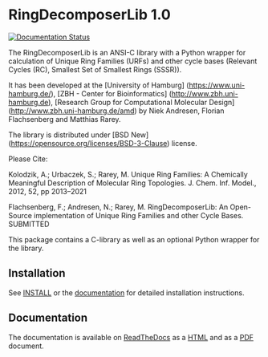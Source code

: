 # RingDecomposerLib 1.0

[![Documentation Status](https://readthedocs.org/projects/ringdecomposerlib/badge/?version=latest)](http://ringdecomposerlib.readthedocs.io/en/latest/?badge=latest)

The RingDecomposerLib is an ANSI-C library with a Python wrapper for
calculation of Unique Ring Families (URFs) and other cycle bases
(Relevant Cycles (RC), Smallest Set of Smallest Rings (SSSR)).

It has been developed at the
[University of Hamburg] (https://www.uni-hamburg.de/),
[ZBH - Center for Bioinformatics] (http://www.zbh.uni-hamburg.de),
[Research Group for Computational Molecular Design] (http://www.zbh.uni-hamburg.de/amd)
by Niek Andresen, Florian Flachsenberg and Matthias Rarey.

The library is distributed under [BSD New] (https://opensource.org/licenses/BSD-3-Clause) license.

Please Cite:

Kolodzik, A.; Urbaczek, S.; Rarey, M.
Unique Ring Families: A Chemically Meaningful Description of Molecular Ring Topologies.
J. Chem. Inf. Model., 2012, 52, pp 2013–2021

Flachsenberg, F.; Andresen, N.; Rarey, M.
RingDecomposerLib: An Open-Source implementation of Unique Ring Families and other Cycle Bases.
SUBMITTED

This package contains a C-library as well as an optional Python wrapper for the library.

## Installation

See [INSTALL](INSTALL) or the [documentation](http://ringdecomposerlib.readthedocs.io/en/latest/install.html) for detailed installation instructions.

## Documentation

The documentation is available on [ReadTheDocs](https://readthedocs.org/) as a [HTML](http://ringdecomposerlib.readthedocs.io/en/latest)
and as a [PDF](http://ringdecomposerlib.readthedocs.io/en/latest/refman.pdf) document.
